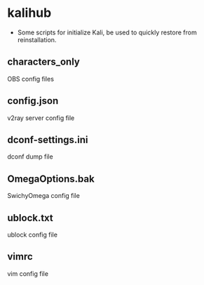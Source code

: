 # kalihub

* Some scripts for initialize Kali, be used to quickly restore from reinstallation.

## characters_only

OBS config files

## config.json

v2ray server config file

## dconf-settings.ini

dconf dump file

## OmegaOptions.bak

SwichyOmega config file

## ublock.txt

ublock config file

## vimrc

vim config file